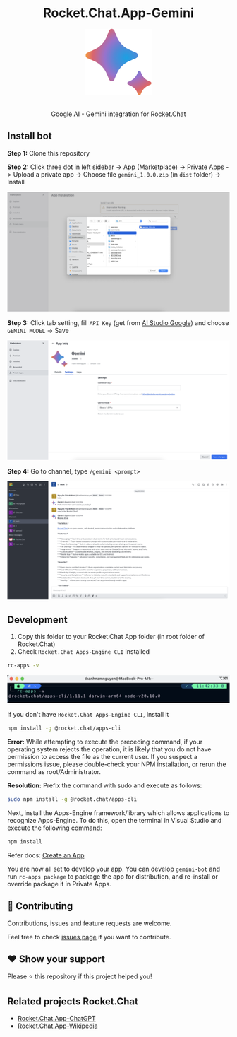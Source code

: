 <div align="center">
    <h1 align="center">Rocket.Chat.App-Gemini</h1>
    <img src="/icon.png" width="150px" height="150px" alt="Rocket.Chat.App-Gemini">
    <br />
    <br />
    <p>Google AI - Gemini integration for Rocket.Chat</p>
</div>

## Install bot

**Step 1:** Clone this repository

**Step 2:** Click three dot in left sidebar -> App (Marketplace) -> Private Apps -> Upload a private app -> Choose file `gemini_1.0.0.zip` (in `dist` folder) -> Install

![demo](./docs/images/install.png)

**Step 3:** Click tab setting, fill `API Key` (get from [AI Studio Google](https://aistudio.google.com/app/apikey)) and choose `GEMINI MODEL` -> Save

![demo](./docs/images/settings.png)

**Step 4:** Go to channel, type `/gemini <prompt>`

![demo](./docs/images/demo.png)

## Development

1. Copy this folder to your Rocket.Chat App folder (in root folder of Rocket.Chat)
2. Check `Rocket.Chat Apps-Engine CLI` installed

```bash
rc-apps -v
```

![check-version](./docs/images/check-version.png)

If you don't have `Rocket.Chat Apps-Engine CLI`, install it

```bash
npm install -g @rocket.chat/apps-cli
```

**Error:** While attempting to execute the preceding command, if your operating system rejects the operation, it is likely that you do not have permission to access the file as the current user. If you suspect a permissions issue, please double-check your NPM installation, or rerun the command as root/Administrator.

**Resolution:** Prefix the command with sudo and execute as follows:

```bash
sudo npm install -g @rocket.chat/apps-cli
```

Next, install the Apps-Engine framework/library which allows applications to recognize Apps-Engine. To do this, open the terminal in Visual Studio and execute the following command:

```bash
npm install
```

Refer docs: [Create an App](https://developer.rocket.chat/apps-engine/creating-an-app)

You are now all set to develop your app. You can develop `gemini-bot` and run `rc-apps package` to package the app for distribution, and re-install or override package it in Private Apps.

## 🤝 Contributing

Contributions, issues and feature requests are welcome.

Feel free to check [issues page](https://github.com/namnguyenthanhwork/Rocket.Chat.App-Gemini/issues) if you want to contribute.

## ❤ Show your support

Please ⭐️ this repository if this project helped you!

## Related projects Rocket.Chat

- [Rocket.Chat.App-ChatGPT](https://github.com/namnguyenthanhwork/Rocket.Chat.App-ChatGPT)
- [Rocket.Chat.App-Wikipedia](https://github.com/namnguyenthanhwork/Rocket.Chat.App-Wikipedia)
